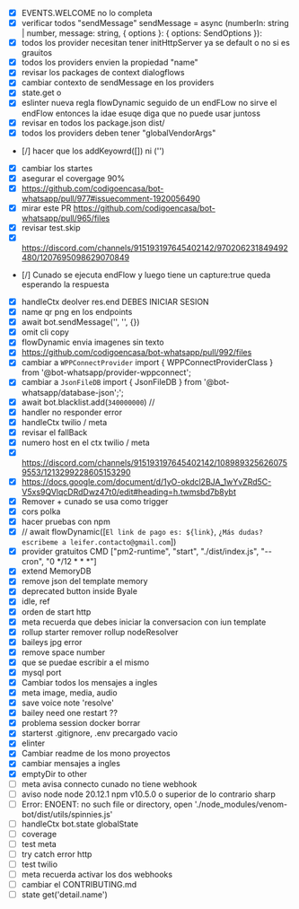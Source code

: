 - [x] EVENTS.WELCOME no lo completa
- [x] verificar todos "sendMessage" sendMessage = async (numberIn: string | number, message: string, { options }: { options: SendOptions }):
- [x] todos los provider necesitan tener initHttpServer ya se default o no si es grauitos
- [x] todos los providers envien la propiedad "name"
- [x] revisar los packages de context dialogflows
- [x] cambiar contexto de sendMessage en los providers
- [x] state.get<generico> o 
- [x] eslinter nueva regla flowDynamic seguido de un endFLow  no sirve el endFlow entonces la idae esuqe diga que no puede usar juntoss
- [x] revisar en todos los package.json  dist/
- [x] todos los providers deben tener "globalVendorArgs"
- [/] hacer que los addKeyowrd([]) ni ('')
- [X] cambiar los startes
- [X] asegurar el covergage 90%
- [x] https://github.com/codigoencasa/bot-whatsapp/pull/977#issuecomment-1920056490
- [X] mirar este PR https://github.com/codigoencasa/bot-whatsapp/pull/965/files
- [X] revisar test.skip
- [x] https://discord.com/channels/915193197645402142/970206231849492480/1207695098629070849
- [/] Cunado se ejecuta endFlow y luego tiene un capture:true queda esperando la respuesta
- [x] handleCtx deolver res.end DEBES INICIAR SESION
- [x] name qr png en los endpoints
- [x] await bot.sendMessage('', '', {})
- [X] omit cli copy
- [x] flowDynamic envia imagenes sin texto
- [x] https://github.com/codigoencasa/bot-whatsapp/pull/992/files
- [x] cambiar a `WPPConnectProvider` import { WPPConnectProviderClass } from '@bot-whatsapp/provider-wppconnect';
- [x] cambiar a `JsonFileDB` import { JsonFileDB } from '@bot-whatsapp/database-json';';
- [x] await bot.blacklist.add(`340000000`) //
- [x] handler no responder error
- [x] handleCtx twilio / meta
- [x] revisar el fallBack
- [x] numero host en el ctx twilio / meta
- [x] https://discord.com/channels/915193197645402142/1089893256260759553/1213299228605153290
- [x] https://docs.google.com/document/d/1yO-okdcl2BJA_1wYvZRd5C-V5xs9QVlqcDRdDwz47t0/edit#heading=h.twmsbd7b8ybt
- [x] Remover + cunado se usa como trigger
- [x] cors polka
- [x] hacer pruebas con npm
- [x] // await flowDynamic([`El link de pago es: ${link}`, `¿Más dudas? escribeme a leifer.contacto@gmail.com`])
- [x] provider gratuitos CMD ["pm2-runtime", "start", "./dist/index.js", "--cron", "0 */12 * * *"]
- [x] extend MemoryDB
- [x] remove json del template memory
- [x] deprecated button inside Byale
- [x] idle, ref
- [x] orden de start http
- [x] meta recuerda que debes iniciar la conversacion con iun template
- [x] rollup starter remover rollup nodeResolver
- [x] baileys jpg error
- [x] remove space number
- [x] que se puedae escribir a el mismo
- [x] mysql port
- [x] Cambiar todos los mensajes a ingles
- [x] meta image, media, audio
- [x] save voice note 'resolve'
- [x] bailey need one restart ??
- [x] problema session docker borrar
- [x] starterst .gitignore, .env precargado vacio
- [x] elinter
- [x] Cambiar readme de los mono proyectos
- [x] cambiar mensajes a ingles
- [x] emptyDir to other
- [ ] meta avisa connecto cunado no tiene webhook
- [ ] aviso node node 20.12.1 npm v10.5.0 o superior de lo contrario sharp
- [ ] Error: ENOENT: no such file or directory, open './node_modules/venom-bot/dist/utils/spinnies.js'
- [ ] handleCtx bot.state globalState
- [ ] coverage
- [ ] test meta
- [ ] try catch error http
- [ ] test twilio
- [ ] meta recuerda activar los dos webhooks
- [ ] cambiar el CONTRIBUTING.md
- [ ] state get('detail.name')